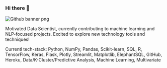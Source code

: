 ### Hi there 👋
![Github banner png](https://user-images.githubusercontent.com/121974566/225435977-fa7d65bf-aa0c-4647-be51-b88436cb06d5.png)

Motivated Data Scientist, currently contributing to machine learning and NLP-focused projects. Excited to explore new technology tools and techniques! 

Currentl tech-stack: Python, NumPy, Pandas, Scikit-learn, SQL, R, TensorFlow, Keras, Flask, Plotly, Streamlit, Matplotlib, ElephantSQL, GitHub, Heroku, Data/K-Cluster/Predictive Analysis, Machine Learning, Multivariate

<!--
**jwoodx5/jwoodx5** is a ✨ _special_ ✨ repository because its `README.md` (this file) appears on your GitHub profile.

Here are some ideas to get you started:

- 🔭 I’m currently working on ...
- 🌱 I’m currently learning ...
- 👯 I’m looking to collaborate on ...
- 🤔 I’m looking for help with ...
- 💬 Ask me about ...
- 📫 How to reach me: ...
- 😄 Pronouns: ...
- ⚡ Fun fact: ...
-->
